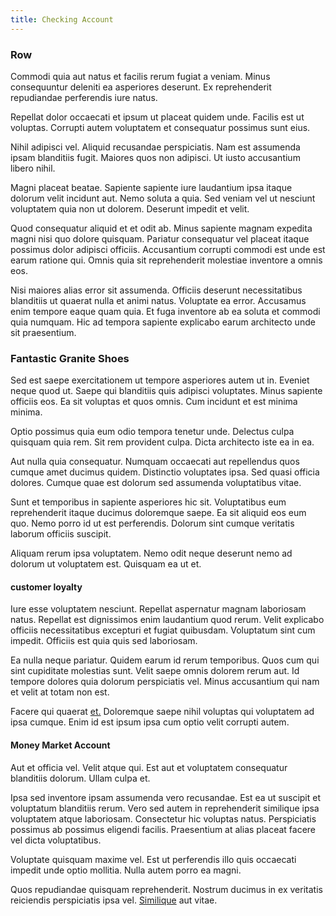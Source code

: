 ```yaml
---
title: Checking Account
---
```


### Row

Commodi quia aut natus et facilis rerum fugiat a veniam. Minus consequuntur deleniti ea asperiores deserunt. Ex reprehenderit repudiandae perferendis iure natus.

Repellat dolor occaecati et ipsum ut placeat quidem unde. Facilis est ut voluptas. Corrupti autem voluptatem et consequatur possimus sunt eius.

Nihil adipisci vel. Aliquid recusandae perspiciatis. Nam est assumenda ipsam blanditiis fugit. Maiores quos non adipisci. Ut iusto accusantium libero nihil.

Magni placeat beatae. Sapiente sapiente iure laudantium ipsa itaque dolorum velit incidunt aut. Nemo soluta a quia. Sed veniam vel ut nesciunt voluptatem quia non ut dolorem. Deserunt impedit et velit.

Quod consequatur aliquid et et odit ab. Minus sapiente magnam expedita magni nisi quo dolore quisquam. Pariatur consequatur vel placeat itaque possimus dolor adipisci officiis. Accusantium corrupti commodi est unde est earum ratione qui. Omnis quia sit reprehenderit molestiae inventore a omnis eos.

Nisi maiores alias error sit assumenda. Officiis deserunt necessitatibus blanditiis ut quaerat nulla et animi natus. Voluptate ea error. Accusamus enim tempore eaque quam quia. Et fuga inventore ab ea soluta et commodi quia numquam. Hic ad tempora sapiente explicabo earum architecto unde sit praesentium.

### Fantastic Granite Shoes

Sed est saepe exercitationem ut tempore asperiores autem ut in. Eveniet neque quod ut. Saepe qui blanditiis quis adipisci voluptates. Minus sapiente officiis eos. Ea sit voluptas et quos omnis. Cum incidunt et est minima minima.

Optio possimus quia eum odio tempora tenetur unde. Delectus culpa quisquam quia rem. Sit rem provident culpa. Dicta architecto iste ea in ea.

Aut nulla quia consequatur. Numquam occaecati aut repellendus quos cumque amet ducimus quidem. Distinctio voluptates ipsa. Sed quasi officia dolores. Cumque quae est dolorum sed assumenda voluptatibus vitae.

Sunt et temporibus in sapiente asperiores hic sit. Voluptatibus eum reprehenderit itaque ducimus doloremque saepe. Ea sit aliquid eos eum quo. Nemo porro id ut est perferendis. Dolorum sint cumque veritatis laborum officiis suscipit.

Aliquam rerum ipsa voluptatem. Nemo odit neque deserunt nemo ad dolorum ut voluptatem est. Quisquam ea ut et.

#### customer loyalty

Iure esse voluptatem nesciunt. Repellat aspernatur magnam laboriosam natus. Repellat est dignissimos enim laudantium quod rerum. Velit explicabo officiis necessitatibus excepturi et fugiat quibusdam. Voluptatum sint cum impedit. Officiis est quia quis sed laboriosam.

Ea nulla neque pariatur. Quidem earum id rerum temporibus. Quos cum qui sint cupiditate molestias sunt. Velit saepe omnis dolorem rerum aut. Id tempore dolores quia dolorum perspiciatis vel. Minus accusantium qui nam et velit at totam non est.

Facere qui quaerat [et.](/eos/velit/street_data_system_worthy.md) Doloremque saepe nihil voluptas qui voluptatem ad ipsa cumque. Enim id est ipsum ipsa cum optio velit corrupti autem.

#### Money Market Account

Aut et officia vel. Velit atque qui. Est aut et voluptatem consequatur blanditiis dolorum. Ullam culpa et.

Ipsa sed inventore ipsam assumenda vero recusandae. Est ea ut suscipit et voluptatum blanditiis rerum. Vero sed autem in reprehenderit similique ipsa voluptatem atque laboriosam. Consectetur hic voluptas natus. Perspiciatis possimus ab possimus eligendi facilis. Praesentium at alias placeat facere vel dicta voluptatibus.

Voluptate quisquam maxime vel. Est ut perferendis illo quis occaecati impedit unde optio mollitia. Nulla autem porro ea magni.

Quos repudiandae quisquam reprehenderit. Nostrum ducimus in ex veritatis reiciendis perspiciatis ipsa vel. [Similique](/facere/temporibus/consequatur/licensed_soft_shirt.md) aut vitae.
